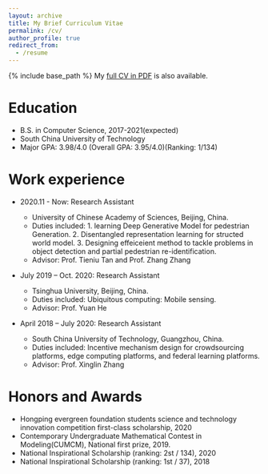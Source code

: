 ```yaml
---
layout: archive
title: My Brief Curriculum Vitae
permalink: /cv/
author_profile: true
redirect_from:
  - /resume
---
```


{% include base_path %}
My <a href="https://yfZhangCs.github.io/files/Curriculum_Vitae.pdf" target="_blank">full CV in PDF</a> is also available.

Education
======
* B.S. in Computer Science, 2017-2021(expected)
* South China University of Technology
* Major GPA: 3.98/4.0 (Overall GPA: 3.95/4.0)(Ranking: 1/134)

Work experience
======


* 2020.11 - Now: Research Assistant
  * University of Chinese Academy of Sciences, Beijing, China.
  * Duties included: 1. learning Deep Generative Model for pedestrian Generation. 2. Disentangled representation learning for structed world model. 3. Designing effeiceient method to tackle problems in object detection and partial pedestrian re-identification.
  * Advisor: Prof. Tieniu Tan and Prof. Zhang Zhang

* July 2019 – Oct. 2020: Research Assistant
  * Tsinghua University, Beijing, China.
  * Duties included: Ubiquitous computing: Mobile sensing.
  * Advisor: Prof. Yuan He

* April 2018 – July 2020: Research Assistant
  * South China University of Technology, Guangzhou, China.
  * Duties included: Incentive mechanism design for crowdsourcing platforms, edge computing
platforms, and federal learning platforms.
  * Advisor: Prof. Xinglin Zhang


  
Honors and Awards
======
* Hongping evergreen foundation students science and technology innovation competition first-class scholarship, 2020
* Contemporary Undergraduate Mathematical Contest in Modeling(CUMCM), National first prize, 2019.
* National Inspirational Scholarship (ranking: 2st / 134), 2020
* National Inspirational Scholarship (ranking: 1st / 37), 2018
